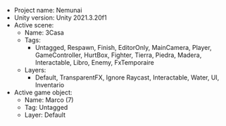 <!-- UNITY CODE ASSIST INSTRUCTIONS START -->
- Project name: Nemunai
- Unity version: Unity 2021.3.20f1
- Active scene:
  - Name: 3Casa
  - Tags:
    - Untagged, Respawn, Finish, EditorOnly, MainCamera, Player, GameController, HurtBox, Fighter, Tierra, Piedra, Madera, Interactable, Libro, Enemy, FxTemporaire
  - Layers:
    - Default, TransparentFX, Ignore Raycast, Interactable, Water, UI, Inventario
- Active game object:
  - Name: Marco (7)
  - Tag: Untagged
  - Layer: Default
<!-- UNITY CODE ASSIST INSTRUCTIONS END -->